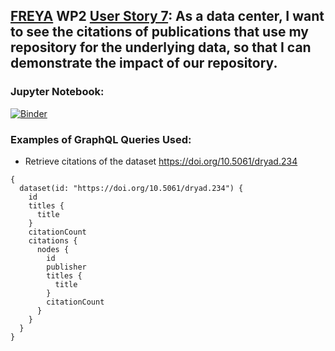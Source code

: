 ## [FREYA](https://www.project-freya.eu/en) WP2 [User Story 7]( https://www.pidforum.org/t/pid-graph-graphql-example-second-degree-citations/939): As a data center, I want to see the citations of publications that use my repository for the underlying data, so that I can demonstrate the impact of our repository. 
                   
### Jupyter Notebook:
[![Binder](https://mybinder.org/badge_logo.svg)](https://mybinder.org/v2/gh/datacite/pidgraph-notebooks-python/master?user-story-7-second-degree-citations%2Fpy-second-degree-citations-output.ipynb)

### Examples of GraphQL Queries Used:
* Retrieve citations of the dataset https://doi.org/10.5061/dryad.234 

```
{
  dataset(id: "https://doi.org/10.5061/dryad.234") {
    id
    titles {
      title
    }
    citationCount
    citations {
      nodes {
        id
        publisher
        titles {
          title
        }
        citationCount
      }
    }
  }
}
```